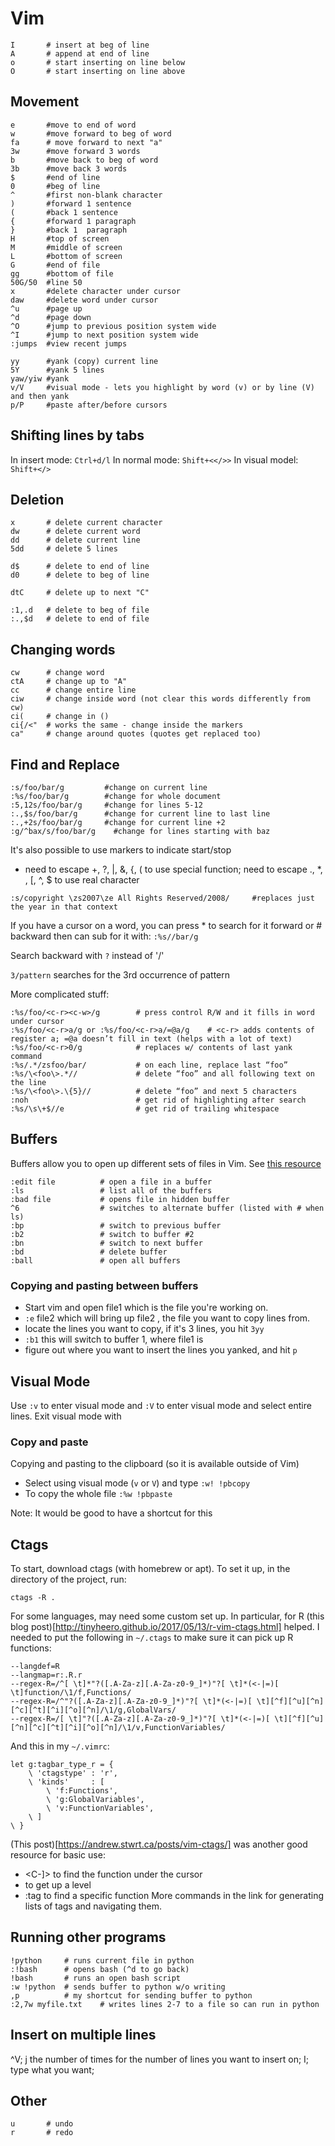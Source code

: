 # Vim
```
I       # insert at beg of line
A       # append at end of line
o       # start inserting on line below
O       # start inserting on line above
```

## Movement
```
e       #move to end of word
w       #move forward to beg of word
fa      # move forward to next "a"
3w      #move forward 3 words
b       #move back to beg of word
3b      #move back 3 words
$       #end of line
0       #beg of line
^       #first non-blank character
)       #forward 1 sentence
(       #back 1 sentence
{       #forward 1 paragraph
}       #back 1  paragraph
H       #top of screen
M       #middle of screen
L       #bottom of screen
G       #end of file
gg      #bottom of file
50G/50  #line 50 
x       #delete character under cursor
daw     #delete word under cursor
^u      #page up
^d      #page down
^O      #jump to previous position system wide
^I      #jump to next position system wide
:jumps  #view recent jumps

yy      #yank (copy) current line
5Y      #yank 5 lines
yaw/yiw #yank 
v/V     #visual mode - lets you highlight by word (v) or by line (V) and then yank
p/P     #paste after/before cursors
```
## Shifting lines by tabs
In insert mode: `Ctrl+d/l`
In normal mode: `Shift+<</>>`
In visual model: `Shift+</>`

## Deletion
```
x       # delete current character
dw      # delete current word
dd      # delete current line
5dd     # delete 5 lines

d$      # delete to end of line
d0      # delete to beg of line

dtC     # delete up to next "C"

:1,.d   # delete to beg of file
:.,$d   # delete to end of file
```

## Changing words

```
cw      # change word
ctA     # change up to "A"
cc      # change entire line
ciw     # change inside word (not clear this words differently from cw)
ci(     # change in ()
ci{/<"  # works the same - change inside the markers
ca"     # change around quotes (quotes get replaced too)
```
## Find and Replace
```
:s/foo/bar/g         #change on current line
:%s/foo/bar/g        #change for whole document
:5,12s/foo/bar/g     #change for lines 5-12
:.,$s/foo/bar/g      #change for current line to last line
:.,+2s/foo/bar/g     #change for current line +2
:g/^bax/s/foo/bar/g    #change for lines starting with baz
```

It's also possible to use markers to indicate start/stop
 - need to escape +, ?, |, &, {, ( to use special function; need to escape ., \*, \, [, ^, $ to use real character
```
:s/copyright \zs2007\ze All Rights Reserved/2008/     #replaces just the year in that context
```

If you have a cursor on a word, you can press * to search for it forward or # backward then can sub for it with: `:%s//bar/g`

Search backward with `?` instead of '/'

`3/pattern` searches for the 3rd occurrence of pattern

More complicated stuff:
```
:%s/foo/<c-r><c-w>/g        # press control R/W and it fills in word under cursor
:%s/foo/<c-r>a/g or :%s/foo/<c-r>a/=@a/g    # <c-r> adds contents of register a; =@a doesn’t fill in text (helps with a lot of text)
:%s/foo/<c-r>0/g            # replaces w/ contents of last yank command
:%s/.*/zsfoo/bar/           # on each line, replace last “foo”
:%s/\<foo\>.*//             # delete “foo” and all following text on the line
:%s/\<foo\>.\{5}//          # delete “foo” and next 5 characters
:noh                        # get rid of highlighting after search
:%s/\s\+$//e                # get rid of trailing whitespace
```

## Buffers

Buffers allow you to open up different sets of files in Vim. See [this resource](https://dockyard.com/blog/2013/10/22/vim-buffers)
```
:edit file          # open a file in a buffer
:ls                 # list all of the buffers
:bad file           # opens file in hidden buffer
^6                  # switches to alternate buffer (listed with # when ls)
:bp                 # switch to previous buffer
:b2                 # switch to buffer #2
:bn                 # switch to next buffer
:bd                 # delete buffer
:ball               # open all buffers
```

### Copying and pasting between buffers

* Start vim and open file1 which is the file you're working on.
* `:e` file2 which will bring up file2 , the file you want to copy lines from.
* locate the lines you want to copy, if it's 3 lines, you hit `3yy`
* `:b1` this will switch to buffer 1, where file1 is
* figure out where you want to insert the lines you yanked, and hit `p`

## Visual Mode

Use `:v` to enter visual mode and `:V` to enter visual mode and select entire
lines. Exit visual mode with <esc><esc>

### Copy and paste

Copying and pasting to the clipboard (so it is available outside of Vim)
* Select using visual mode (`v` or `V`) and type `:w! !pbcopy`
* To copy the whole file `:%w !pbpaste`

Note: It would be good to have a shortcut for this

## Ctags
To start, download ctags (with homebrew or apt). To set it up, in the directory
of the project, run:
```
ctags -R .
```

For some languages, may need some custom set up. In particular, for R 
(this blog post)[http://tinyheero.github.io/2017/05/13/r-vim-ctags.html]
helped. I needed to put the following in `~/.ctags` to make sure it can pick up
R functions:
```
--langdef=R
--langmap=r:.R.r
--regex-R=/^[ \t]*"?([.A-Za-z][.A-Za-z0-9_]*)"?[ \t]*(<-|=)[ \t]function/\1/f,Functions/
--regex-R=/^"?([.A-Za-z][.A-Za-z0-9_]*)"?[ \t]*(<-|=)[ \t][^f][^u][^n][^c][^t][^i][^o][^n]/\1/g,GlobalVars/
--regex-R=/[ \t]"?([.A-Za-z][.A-Za-z0-9_]*)"?[ \t]*(<-|=)[ \t][^f][^u][^n][^c][^t][^i][^o][^n]/\1/v,FunctionVariables/
```
And this in my `~/.vimrc`:
```
let g:tagbar_type_r = {
    \ 'ctagstype' : 'r',
    \ 'kinds'     : [
        \ 'f:Functions',
        \ 'g:GlobalVariables',
        \ 'v:FunctionVariables',
    \ ]
\ }
```
(This post)[https://andrew.stwrt.ca/posts/vim-ctags/] was another good
resource for basic use:
* <C-]> to find the function under the cursor
* <C-t> to get up a level
* :tag <function name> to find a specific function
More commands in the link for generating lists of tags and navigating them.

## Running other programs

```
!python     # runs current file in python
:!bash      # opens bash (^d to go back)
!bash       # runs an open bash script
:w !python  # sends buffer to python w/o writing
,p          # my shortcut for sending buffer to python
:2,7w myfile.txt    # writes lines 2-7 to a file so can run in python
```

## Insert on multiple lines
^V; j the number of times for the number of lines you want to insert on; I;
type what you want; <esc>

## Other
```
u       # undo
r       # redo
```
